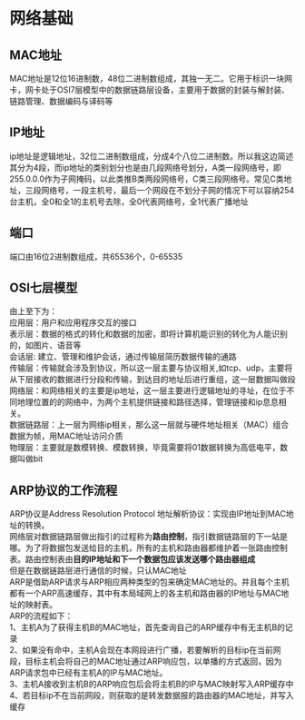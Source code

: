 # 网络基础
## MAC地址
MAC地址是12位16进制数，48位二进制数组成，其独一无二。它用于标识一块网卡，网卡处于OSI7层模型中的数据链路层设备，主要用于数据的封装与解封装、链路管理、数据编码与译码等

## IP地址
ip地址是逻辑地址，32位二进制数组成，分成4个八位二进制数。所以我这边简述其分为4段，而ip地址的类别划分也是由几段网络号划分，A类一段网络号，即255.0.0.0作为子网掩码，以此类推B类两段网络号，C类三段网络号。常见C类地址，三段网络号，一段主机号，最后一个网段在不划分子网的情况下可以容纳254台主机，全0和全1的主机号去除，全0代表网络号，全1代表广播地址

## 端口
端口由16位2进制数组成，共65536个，0-65535

## OSI七层模型
由上至下为：</br>
应用层：用户和应用程序交互的接口 </br>
表示层：数据的格式的转化和数据的加密，即将计算机能识别的转化为人能识别的，如图片、语音等</br>
会话层: 建立、管理和维护会话，通过传输层简历数据传输的通路</br>
传输层：传输就会涉及到协议，所以这一层主要与协议相关,如tcp、udp，主要将从下层接收的数据进行分段和传输，到达目的地址后进行重组，这一层数据叫做段</br>
网络层：和网络相关的主要是ip地址，这一层主要进行逻辑地址的寻址，在位于不同地理位置的的网络中，为两个主机提供链接和路径选择，管理链接和ip息息相关。</br>
数据链路层：上一层为网络ip相关，那么这一层就与硬件地址相关（MAC）组合数据为帧，用MAC地址访问介质</br>
物理层：主要就是数模转换、模数转换，毕竟需要将01数据转换为高低电平，数据叫做bit</br>

## ARP协议的工作流程
ARP协议是Address Resolution Protocol 地址解析协议：实现由IP地址到MAC地址的转换。</br>
网络层对数据链路层做出指引的过程称为**路由控制**，指引数据链路层的下一站是哪。为了将数据包发送给目的主机，所有的主机和路由器都维护着一张路由控制表。路由控制表由**目的IP地址和下一个数据包应该发送哪个路由器组成**</br>
但是在数据链路层进行通信的时候，只认MAC地址</br>
ARP是借助ARP请求与ARP相应两种类型的包来确定MAC地址的。并且每个主机都有一个ARP高速缓存，其中有本局域网上的各主机和路由器的IP地址与MAC地址的映射表。</br>
ARP的流程如下：</br>
1、主机A为了获得主机B的MAC地址，首先查询自己的ARP缓存中有无主机B的记录</br>
2、如果没有命中，主机A会现在本网段进行广播，若要解析的目标ip在当前网段，目标主机会将自己的MAC地址通过ARP响应包，以单播的方式返回，因为ARP请求包中已经有主机A的IP与MAC地址。</br>
3、主机A接收到主机B的ARP响应包后会将主机B的IP与MAC映射写入ARP缓存中</br>
4、若目标ip不在当前网段，则获取的是转发数据报的路由器的MAC地址，并写入缓存</br>
